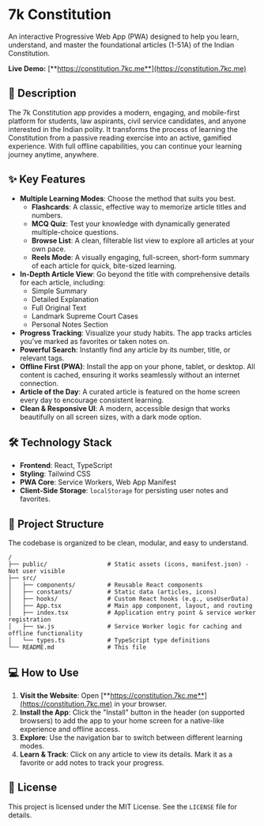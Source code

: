 # 7k Constitution

An interactive Progressive Web App (PWA) designed to help you learn, understand, and master the foundational articles (1-51A) of the Indian Constitution.

**Live Demo:** [**https://constitution.7kc.me**](https://constitution.7kc.me)

## 📖 Description

The 7k Constitution app provides a modern, engaging, and mobile-first platform for students, law aspirants, civil service candidates, and anyone interested in the Indian polity. It transforms the process of learning the Constitution from a passive reading exercise into an active, gamified experience. With full offline capabilities, you can continue your learning journey anytime, anywhere.

## ✨ Key Features

*   **Multiple Learning Modes**: Choose the method that suits you best.
    *   **Flashcards**: A classic, effective way to memorize article titles and numbers.
    *   **MCQ Quiz**: Test your knowledge with dynamically generated multiple-choice questions.
    *   **Browse List**: A clean, filterable list view to explore all articles at your own pace.
    *   **Reels Mode**: A visually engaging, full-screen, short-form summary of each article for quick, bite-sized learning.
*   **In-Depth Article View**: Go beyond the title with comprehensive details for each article, including:
    *   Simple Summary
    *   Detailed Explanation
    *   Full Original Text
    *   Landmark Supreme Court Cases
    *   Personal Notes Section
*   **Progress Tracking**: Visualize your study habits. The app tracks articles you've marked as favorites or taken notes on.
*   **Powerful Search**: Instantly find any article by its number, title, or relevant tags.
*   **Offline First (PWA)**: Install the app on your phone, tablet, or desktop. All content is cached, ensuring it works seamlessly without an internet connection.
*   **Article of the Day**: A curated article is featured on the home screen every day to encourage consistent learning.
*   **Clean & Responsive UI**: A modern, accessible design that works beautifully on all screen sizes, with a dark mode option.

## 🛠️ Technology Stack

*   **Frontend**: React, TypeScript
*   **Styling**: Tailwind CSS
*   **PWA Core**: Service Workers, Web App Manifest
*   **Client-Side Storage**: `localStorage` for persisting user notes and favorites.

## 🚀 Project Structure

The codebase is organized to be clean, modular, and easy to understand.

```
/
├── public/                 # Static assets (icons, manifest.json) - Not user visible
├── src/
│   ├── components/         # Reusable React components
│   ├── constants/          # Static data (articles, icons)
│   ├── hooks/              # Custom React hooks (e.g., useUserData)
│   ├── App.tsx             # Main app component, layout, and routing
│   ├── index.tsx           # Application entry point & service worker registration
│   ├── sw.js               # Service Worker logic for caching and offline functionality
│   └── types.ts            # TypeScript type definitions
└── README.md               # This file
```

## 💻 How to Use

1.  **Visit the Website**: Open [**https://constitution.7kc.me**](https://constitution.7kc.me) in your browser.
2.  **Install the App**: Click the "Install" button in the header (on supported browsers) to add the app to your home screen for a native-like experience and offline access.
3.  **Explore**: Use the navigation bar to switch between different learning modes.
4.  **Learn & Track**: Click on any article to view its details. Mark it as a favorite or add notes to track your progress.

## 📄 License

This project is licensed under the MIT License. See the `LICENSE` file for details.
